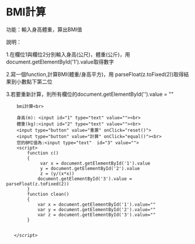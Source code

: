 # BMI計算

功能：輸入身高體重，算出BMI值

說明：

1.在欄位1與欄位2分別輸入身高(公尺)，體重(公斤)，用document.getElementById('1').value取得數字

2.寫一個function,計算BMI(體重/身高平方)，用 parseFloat(z.toFixed(2))取得結果到小數點下第二位

3.若要重新計算，則所有欄位的document.getElementById('').value = ""

```
    bmi計算<br>

    身高(m): <input id="1" type="text" value=""><br>
    體重(kg):<input id="2" type="text" value=""><br>
    <input type="button" value="重置" onClick="reset()">
    <input type="button" value="計算" onClick="equal()"><br>
    您的BMI值為:<input type="text"  id="3" value="">
	<script>
        function c()
        {
             var x = document.getElementById('1').value
             y = document.getElementById('2').value 
             z = (y/(x*x))
            document.getElementById('3').value = parseFloat(z.toFixed(2))
        }
        function clean()
        {
            var x = document.getElementById('1').value=""
            var y = document.getElementById('2').value=""
            var z = document.getElementById('3').value=""
        }
            
		
   </script>
